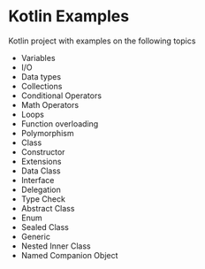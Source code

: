 # Kotlin Examples
Kotlin project with examples on the following  topics
- Variables
- I/O
- Data types
- Collections
- Conditional Operators
- Math Operators
- Loops
- Function overloading
- Polymorphism
- Class 
- Constructor
- Extensions
- Data Class
- Interface
- Delegation
- Type Check 
- Abstract Class
- Enum
- Sealed Class
- Generic 
- Nested Inner Class
- Named Companion Object




